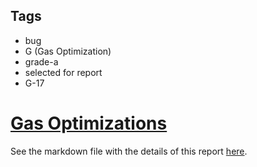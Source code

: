 ## Tags

- bug
- G (Gas Optimization)
- grade-a
- selected for report
- G-17

# [Gas Optimizations](https://github.com/code-423n4/2022-12-escher-findings/issues/529) 

See the markdown file with the details of this report [here](https://github.com/code-423n4/2022-12-escher-findings/blob/main/data/slvDev-G.md).